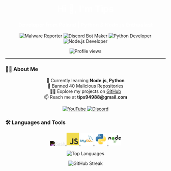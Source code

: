 <h1 align="center" style="color:#ffffff;">Hi 👋, I'm Tips</h1>
<h3 align="center" style="color:#ffffff;">Developer from Poland | Python & Node.js Enthusiast</h3>

<p align="center">
  <img src="https://img.shields.io/badge/Malware_Reporter-red?style=for-the-badge&logo=alert&logoColor=white" alt="Malware Reporter" />
  <img src="https://img.shields.io/badge/Discord_Bot_Maker-blue?style=for-the-badge&logo=discord&logoColor=white" alt="Discord Bot Maker" />
  <img src="https://img.shields.io/badge/Python_Developer-yellow?style=for-the-badge&logo=python&logoColor=white" alt="Python Developer" />
  <img src="https://img.shields.io/badge/Node.js_Developer-green?style=for-the-badge&logo=node.js&logoColor=white" alt="Node.js Developer" />
</p>

<p align="center">
  <img src="https://komarev.com/ghpvc/?username=tips-discord&label=Profile%20views&color=0e75b6&style=for-the-badge" alt="Profile views" />
</p>

---

### 👨‍💻 About Me

<p align="center">
  🌱 Currently learning <strong>Node.js, Python</strong><br/>
  🚫 Banned 40 Malicious Repositories<br/>
  👨‍💻 Explore my projects on <a href="https://github.com/Tips-Discord">GitHub</a><br/>
  📫 Reach me at <strong>tips94988@gmail.com</strong>
</p>
<p align="center">
  <a href="https://www.youtube.com/channel/UC__gCj2l0zILQMh7OlXyDUw" target="_blank">
    <img src="https://img.shields.io/badge/YouTube-FF0000?style=for-the-badge&logo=youtube&logoColor=white" alt="YouTube" />
  </a>
  <a href="https://discord.gg/huYhNFnaSc" target="_blank">
    <img src="https://img.shields.io/badge/Discord-7289DA?style=for-the-badge&logo=discord&logoColor=white" alt="Discord" />
  </a>
</p>

### 🛠️ Languages and Tools

<p align="center">
  <a href="https://www.gnu.org/software/bash/" target="_blank" rel="noreferrer">
    <img src="https://www.vectorlogo.zone/logos/gnu_bash/gnu_bash-icon.svg" alt="Bash" width="40" height="40" style="filter: invert(1);" />
  </a>
  <a href="https://developer.mozilla.org/en-US/docs/Web/JavaScript" target="_blank" rel="noreferrer">
    <img src="https://raw.githubusercontent.com/devicons/devicon/master/icons/javascript/javascript-original.svg" alt="JavaScript" width="40" height="40" />
  </a>
  <a href="https://www.mysql.com/" target="_blank" rel="noreferrer">
    <img src="https://raw.githubusercontent.com/devicons/devicon/master/icons/mysql/mysql-original-wordmark.svg" alt="MySQL" width="40" height="40" />
  </a>
  <a href="https://www.python.org" target="_blank" rel="noreferrer">
    <img src="https://raw.githubusercontent.com/devicons/devicon/master/icons/python/python-original.svg" alt="Python" width="40" height="40" />
  </a>
  <a href="https://nodejs.org/" target="_blank" rel="noreferrer">
    <img src="https://raw.githubusercontent.com/devicons/devicon/master/icons/nodejs/nodejs-original-wordmark.svg" alt="Node.js" width="40" height="40" />
  </a>
</p>

<p align="center">
  <img src="https://github-readme-stats.vercel.app/api/top-langs/?username=tips-discord&show_icons=true&theme=dark&layout=compact" alt="Top Languages" />
</p>

<p align="center">
  <img src="https://github-readme-streak-stats.herokuapp.com/?user=tips-discord&theme=dark" alt="GitHub Streak" />
</p>
